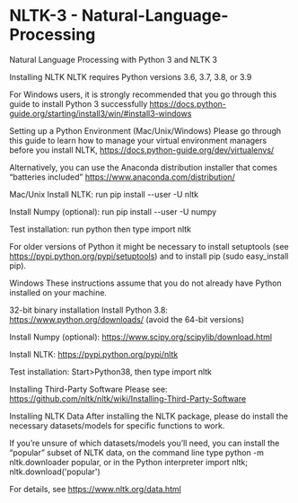 # NLTK-3 - Natural-Language-Processing

Natural Language Processing with Python 3 and NLTK 3 


Installing NLTK
NLTK requires Python versions 3.6, 3.7, 3.8, or 3.9

For Windows users, it is strongly recommended that you go through this guide to install Python 3 successfully https://docs.python-guide.org/starting/install3/win/#install3-windows

Setting up a Python Environment (Mac/Unix/Windows)
Please go through this guide to learn how to manage your virtual environment managers before you install NLTK, https://docs.python-guide.org/dev/virtualenvs/

Alternatively, you can use the Anaconda distribution installer that comes “batteries included” https://www.anaconda.com/distribution/

Mac/Unix
Install NLTK: run pip install --user -U nltk

Install Numpy (optional): run pip install --user -U numpy

Test installation: run python then type import nltk

For older versions of Python it might be necessary to install setuptools (see https://pypi.python.org/pypi/setuptools) and to install pip (sudo easy_install pip).

Windows
These instructions assume that you do not already have Python installed on your machine.

32-bit binary installation
Install Python 3.8: https://www.python.org/downloads/ (avoid the 64-bit versions)

Install Numpy (optional): https://www.scipy.org/scipylib/download.html

Install NLTK: https://pypi.python.org/pypi/nltk

Test installation: Start>Python38, then type import nltk

Installing Third-Party Software
Please see: https://github.com/nltk/nltk/wiki/Installing-Third-Party-Software

Installing NLTK Data
After installing the NLTK package, please do install the necessary datasets/models for specific functions to work.

If you’re unsure of which datasets/models you’ll need, you can install the “popular” subset of NLTK data, on the command line type python -m nltk.downloader popular, or in the Python interpreter import nltk; nltk.download('popular')

For details, see https://www.nltk.org/data.html


